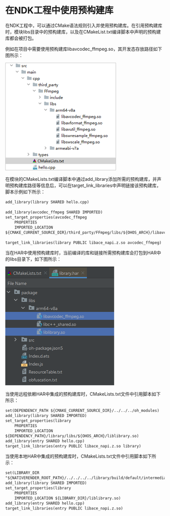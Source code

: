 # 在NDK工程中使用预构建库


在NDK工程中，可以通过CMake语法规则引入并使用预构建库。在引用预构建库时，模块libs目录中的预构建库，以及在CMakeList.txt编译脚本中声明的预构建库都会被打包。


例如在项目中需要使用预构建库libavcodec_ffmpeg.so，其开发态存放路径如下图所示：


![Snipaste_2023-10-30_14-39-27](figures/Snipaste_2023-10-30_14-39-27.png)


在模块的CMakeLists.txt编译脚本中通过add_library添加所需的预构建库，并声明预构建库路径等信息后，可以在target_link_libraries中声明链接该预构建库，脚本示例如下所示：


```
add_library(library SHARED hello.cpp)

add_library(avcodec_ffmpeg SHARED IMPORTED)
set_target_properties(avcodec_ffmpeg
    PROPERTIES
    IMPORTED_LOCATION ${CMAKE_CURRENT_SOURCE_DIR}/third_party/FFmpeg/libs/${OHOS_ARCH}/libavcodec_ffmpeg.so)

target_link_libraries(library PUBLIC libace_napi.z.so avcodec_ffmpeg)
```


当在HAR中使用预构建库时，当前编译的库和链接所需预构建库会打包到HAR中的libs目录下，如下图所示：


![zh-cn_image_0000001693795070](figures/zh-cn_image_0000001693795070.png)


当使用远程依赖HAR中集成的预构建库时，CMakeLists.txt文件中引用脚本如下所示：


```
set(DEPENDENCY_PATH ${CMAKE_CURRENT_SOURCE_DIR}/../../../oh_modules)
add_library(library SHARED IMPORTED)
set_target_properties(library
    PROPERTIES
    IMPORTED_LOCATION ${DEPENDENCY_PATH}/library/libs/${OHOS_ARCH}/liblibrary.so)
add_library(entry SHARED hello.cpp)
target_link_libraries(entry PUBLIC libace_napi.z.so library)
```


当使用本地HAR中集成的预构建库时，CMakeLists.txt文件中引用脚本如下所示：


```
set(LIBRARY_DIR "${NATIVERENDER_ROOT_PATH}/../../../../library/build/default/intermediates/libs/default/${OHOS_ARCH}/")
add_library(library SHARED IMPORTED)
set_target_properties(library
    PROPERTIES
    IMPORTED_LOCATION ${LIBRARY_DIR}/liblibrary.so)
add_library(entry SHARED hello.cpp)
target_link_libraries(entry PUBLIC libace_napi.z.so)
```
